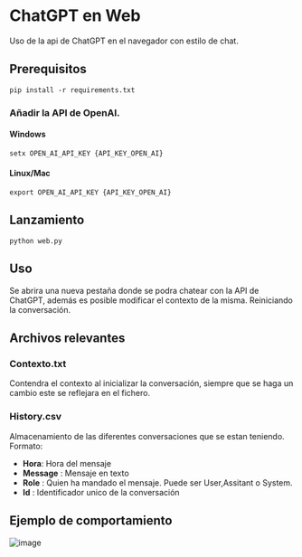 # ChatGPT en Web
Uso de la api de ChatGPT en el navegador con estilo de chat.

## Prerequisitos
`pip install -r requirements.txt`  

### Añadir la API de OpenAI.

#### Windows
`setx OPEN_AI_API_KEY {API_KEY_OPEN_AI}`  

#### Linux/Mac
`export OPEN_AI_API_KEY {API_KEY_OPEN_AI}`  


## Lanzamiento
`python web.py` 

## Uso
Se abrira una nueva pestaña donde se podra chatear con la API de ChatGPT, además es posible modificar el contexto de la misma. Reiniciando la conversación. 

## Archivos relevantes  

### Contexto.txt
Contendra el contexto al inicializar la conversación, siempre que se haga un cambio este se reflejara en el fichero.

### History.csv
Almacenamiento de las diferentes conversaciones que se estan teniendo.
Formato: 
- **Hora**: Hora del mensaje
- **Message** : Mensaje en texto
- **Role** : Quien ha mandado el mensaje. Puede ser User,Assitant o System.
- **Id** : Identificador unico de la conversación


## Ejemplo de comportamiento
![image](https://user-images.githubusercontent.com/25454965/224962256-c911868e-bdb0-41d8-9712-52cd75618aa4.png)
